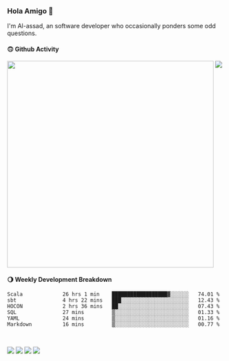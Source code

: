 ### Hola Amigo 🤣   

I'm Al-assad, an software developer who occasionally ponders some odd questions.  
 
#### 🙃 Github Activity 
<div>
  <img src="https://github-readme-stats.vercel.app/api?username=al-assad&show_icons=true" align="top" style="display: inline-block;" width="480"/>
  <img src="https://github-readme-stats.vercel.app/api/top-langs/?username=al-assad&hide=css,html&langs_count=8&layout=compact" align="top" style="display: inline-block;"/>
</div>

#### 🌖 Weekly Development Breakdown
<!--START_SECTION:waka-->

```text
Scala             26 hrs 1 min    ██████████████████▓░░░░░░   74.01 %
sbt               4 hrs 22 mins   ███░░░░░░░░░░░░░░░░░░░░░░   12.43 %
HOCON             2 hrs 36 mins   ██░░░░░░░░░░░░░░░░░░░░░░░   07.43 %
SQL               27 mins         ▒░░░░░░░░░░░░░░░░░░░░░░░░   01.33 %
YAML              24 mins         ▒░░░░░░░░░░░░░░░░░░░░░░░░   01.16 %
Markdown          16 mins         ▒░░░░░░░░░░░░░░░░░░░░░░░░   00.77 %
```

<!--END_SECTION:waka-->

<br>

<a href="https://twitter.com/Alassad_dev"><img src="https://img.shields.io/badge/Twitter-@Alassad__dev-blue?style=flat&logo=twitter" /></a>
<a href="https://t.me/alassad_dev"><img src="https://img.shields.io/badge/Telegram-@alassad__dev-orange?style=flat&logo=telegram" /></a>
<a href="https://assad.notion.site"><img src="https://img.shields.io/badge/Notion-Al--assad's_Blog-red?style=flat&logo=notion" /></a>
<a href="https://assad.notion.site/Notes-0dbfb98e35034fd5ba4a21cea8006145"><img src="https://img.shields.io/badge/Notion-Al--assad's_Note-yellow?style=flat&logo=notion" /></a>

